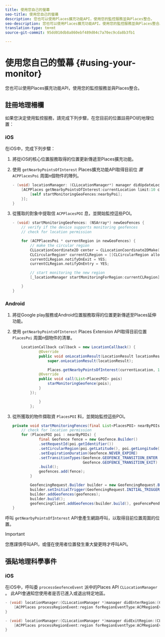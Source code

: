 ```yaml
---
title: 使用您自己的螢幕
seo-title: 使用您自己的螢幕
description: 您也可以使用Places擴充功能API，使用您的監控服務並與Places整合。
seo-description: 您也可以使用Places擴充功能API，使用您的監控服務並與Places整合。
translation-type: tm+mt
source-git-commit: 95dd010db8a860ebf489d04c7a70ec9cda8b3fb1

---
```



# 使用您自己的螢幕 {#using-your-monitor}

您也可以使用Places擴充功能API，使用您的監控服務並與Places整合。

## 註冊地理柵欄

如果您決定使用監控服務，請完成下列步驟，在您目前的位置註冊POI的地理位置：

### iOS

在iOS中，完成下列步驟：

1. 將從iOS的核心位置服務取得的位置更新傳遞至Places擴充功能。

1. 使用 `getNearbyPointsOfInterest` Places擴充功能API取得目前位 *置*`ACPPlacesPoi` 周圍n個物件的陣列。

   ```objective-c
   - (void) locationManager: (CLLocationManager*) manager didUpdateLocations: (NSArray<CLLocation*>*) locations {
       [ACPPlaces getNearbyPointsOfInterest:currentLocation limit:10 callback: ^ (NSArray<ACPPlacesPoi*>* _Nullable nearbyPoi) {
           [self startMonitoringGeoFences:nearbyPoi];
       }];
   }
   ```

1. 從獲取的對象中提取信 `ACPPlacesPOI` 息，並開始監控這些POI。

   ```objective-c
   - (void) startMonitoringGeoFences: (NSArray*) newGeoFences {
       // verify if the device supports monitoring geofences
       // check for location permission
   
       for (ACPPlacesPoi * currentRegion in newGeoFences) {
           // make the circular region
           CLLocationCoordinate2D center = CLLocationCoordinate2DMake(currentRegion.latitude, currentRegion.longitude);
           CLCircularRegion* currentCLRegion = [[CLCircularRegion alloc] initWithCenter:center                                                                                                                              radius:currentRegion.radius                                                                                                                    identifier:currentRegion.identifier];
           currentCLRegion.notifyOnExit = YES;
           currentCLRegion.notifyOnEntry = YES;
   
           // start monitoring the new region
           [_locationManager startMonitoringForRegion:currentCLRegion];
   
       }
   }
   ```

### Android

1. 將從Google play服務或Android位置服務取得的位置更新傳遞至Places延伸功能。

1. 使用 `getNearbyPointsOfInterest` Places Extension API取得目前位置 `PlacesPoi` 周圍n個物件的清單。

   ```java
       LocationCallback callback = new LocationCallback() {
               @Override
               public void onLocationResult(LocationResult locationResult) {
                   super.onLocationResult(locationResult);
   
                   Places.getNearbyPointsOfInterest(currentLocation, 10, new            AdobeCallback<List<PlacesPOI>>() {
               @Override
               public void call(List<PlacesPOI> pois)
                   starMonitoringGeofence(pois);
               }
           });
   
               }
           };
   ```

1. 從所獲取的物件擷取資 `PlacesPOI` 料，並開始監控這些POI。

   ```java
   private void startMonitoringFences(final List<PlacesPOI> nearByPOIs) {
       // check for location permission
       for (PlacesPOI poi : nearByPOIs) {
               final Geofence fence = new Geofence.Builder()
               .setRequestId(poi.getIdentifier())
               .setCircularRegion(poi.getLatitude(), poi.getLongitude(), poi.getRadius())
               .setExpirationDuration(Geofence.NEVER_EXPIRE)
               .setTransitionTypes(Geofence.GEOFENCE_TRANSITION_ENTER |
                                   Geofence.GEOFENCE_TRANSITION_EXIT)
               .build();
               geofences.add(fence);
           }
   
           GeofencingRequest.Builder builder = new GeofencingRequest.Builder();
           builder.setInitialTrigger(GeofencingRequest.INITIAL_TRIGGER_ENTER);
           builder.addGeofences(geofences);
           builder.build();
           geofencingClient.addGeofences(builder.build(), geoFencePendingIntent)
   }
   ```


呼叫 `getNearbyPointsOfInterest` API會產生網路呼叫，以取得目前位置周圍的位置。

>[!IMPORTANT]
>
>您應謹慎呼叫API，或僅在使用者位置發生重大變更時才呼叫API。

## 張貼地理科學事件

### iOS

在iOS中，呼叫委 `processGeofenceEvent` 派中的Places API `CLLocationManager` 。 此API會通知您使用者是否已進入或退出特定地區。

```objective-c
- (void) locationManager:(CLLocationManager *)manager didEnterRegion:(CLRegion *)region {
    [ACPPlaces processRegionEvent:region forRegionEventType:ACPRegionEventTypeEntry];
}

- (void) locationManager:(CLLocationManager *)manager didExitRegion:(CLRegion *)region {
    [ACPPlaces processRegionEvent:region forRegionEventType:ACPRegionEventTypeExit];
}
```

